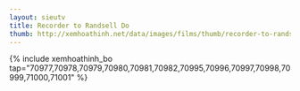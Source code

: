 ```yaml
---
layout: sieutv
title: Recorder to Randsell Do
thumb: http://xemhoathinh.net/data/images/films/thumb/recorder-to-randsell-do-recorder-to-randsell-do-2011.jpg
---
```

{% include xemhoathinh_bo tap="70977,70978,70979,70980,70981,70982,70995,70996,70997,70998,70999,71000,71001" %} 

